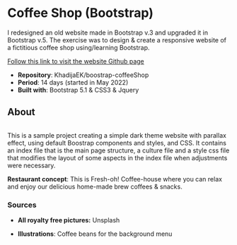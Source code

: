 # Coffee Shop (Bootstrap)


I redesigned an old website made in Bootstrap v.3 and upgraded it in Bootstrap v.5. The exercise was to design & create a responsive website of a fictitious coffee shop using/learning Bootstrap.

[Follow this link to visit the website Github page](https://khadijaek.github.io/boostrap-coffeeShop/)

* **Repository**: KhadijaEK/boostrap-coffeeShop
* **Period**: 14 days (started in May 2022)
* **Built with**: Bootstrap 5.1 & CSS3 & Jquery


## About

![]()

This is a sample project creating a simple dark theme website with parallax effect, using default Boostrap components and styles, and CSS. It contains an index file that is the main page structure, a culture file and a style css file that modifies the layout of some aspects in the index file when adjustments were necessary.



**Restaurant concept**: This is Fresh-oh! Coffee-house where you can relax and enjoy our delicious home-made brew coffees & snacks. 



### Sources

* **All royalty free pictures:**
 Unsplash

* **Illustrations**: Coffee beans for the background menu 